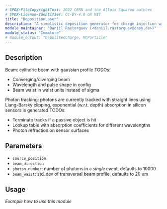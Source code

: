 ```yaml
---
# SPDX-FileCopyrightText: 2022 CERN and the Allpix Squared authors
# SPDX-License-Identifier: CC-BY-4.0 OR MIT
title: "DepositionLaser"
description: "A simplistic deposition generator for charge injection with a laser. Mainly intended for TCT studies simulations."
module_maintainer: "Daniil Rastorguev (<daniil.rastorguev@desy.de>)"
module_status: "Immature"
# module_output: "DepositedCharge, MCParticle"
---
```


## Description

Beam: cylindric beam with gaussian profile
TODOs:
* Converging/diverging beam
* Wavelength and pulse shape in config
* Beam waist in waist units instead of sigma

Photon tracking: photons are currently tracked with straight lines using Liang-Barsky clipping, exponential (w.r.t. depth) absorption in silicon sensors is generated
TODOs:
* Terminate tracks if a passive object is hit 
* Lookup table with absorption coefficients for different wavelengths
* Photon refraction on sensor surfaces





## Parameters
* `source_position`
* `beam_direction`
* `photon_number`: number of photons in a *single* event, defaults to 10000
* `beam_waist`: std_dev of transversal beam profile, defaults to  20 um

## Usage
*Example how to use this module*
